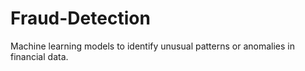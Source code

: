 # Fraud-Detection
Machine learning models to identify unusual patterns or anomalies in financial data.

